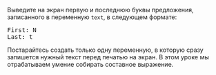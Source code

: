 
Выведите на экран первую и последнюю буквы предложения, записанного в переменную `text`, в следующем формате:

<pre class='hexlet-basics-output'>
First: N
Last: t
</pre>

Постарайтесь создать только одну переменную, в которую сразу запишется нужный текст перед печатью на экран. В этом уроке мы отрабатываем умение собирать составное выражение.
